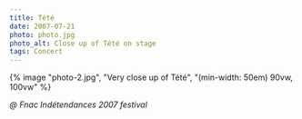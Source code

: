 ```yaml
---
title: Tété
date: 2007-07-21
photo: photo.jpg
photo_alt: Close up of Tété on stage
tags: Concert
---
```


{% image "photo-2.jpg", "Very close up of Tété", "(min-width: 50em) 90vw, 100vw" %}

*@ Fnac Indétendances 2007 festival*
